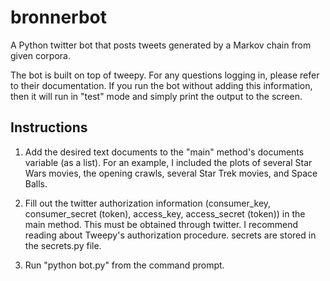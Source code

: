 # bronnerbot
A Python twitter bot that posts tweets generated by a Markov chain from given corpora.

The bot is built on top of tweepy. For any questions logging in, please refer to their documentation. If you
run the bot without adding this information, then it will run in "test" mode and simply print the output to the screen.

## Instructions
1) Add the desired text documents to the "main" method's documents variable (as a list). For an example, I included
the plots of several Star Wars movies, the opening crawls, several Star Trek movies, and Space Balls.

2) Fill out the twitter authorization information (consumer_key, consumer_secret (token), access_key, access_secret (token))
in the main method. This must be obtained through twitter. I recommend reading about Tweepy's authorization procedure.
secrets are stored in the secrets.py file.

3) Run "python bot.py" from the command prompt.

